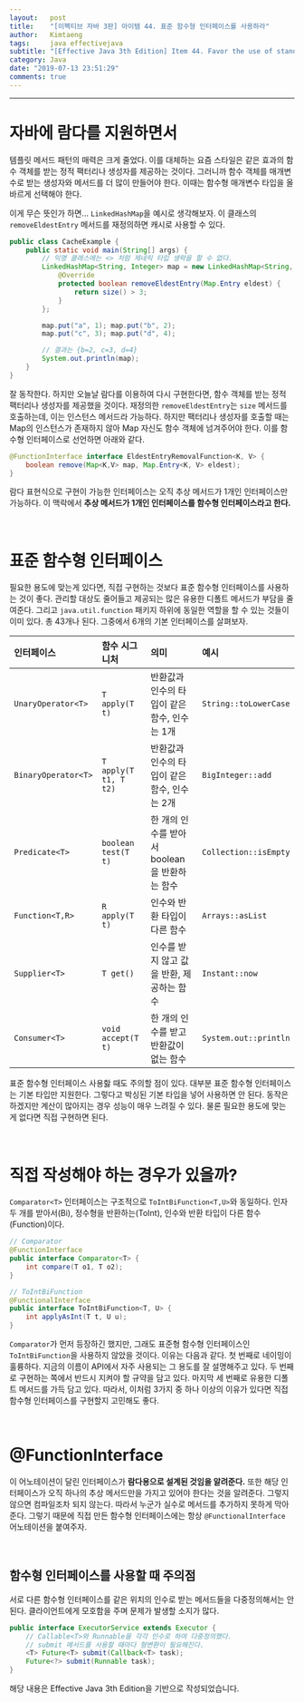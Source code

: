 ```yaml
---
layout:   post
title:    "[이펙티브 자바 3판] 아이템 44. 표준 함수형 인터페이스를 사용하라"
author:   Kimtaeng
tags: 	  java effectivejava
subtitle: "[Effective Java 3th Edition] Item 44. Favor the use of standard functional interfaces" 
category: Java
date: "2019-07-13 23:51:29"
comments: true
---
```


<hr/>

# 자바에 람다를 지원하면서

템플릿 메서드 패턴의 매력은 크게 줄었다. 이를 대체하는 요즘 스타일은 같은 효과의 함수 객체를 받는 정적 팩터리나
생성자를 제공하는 것이다. 그러니까 함수 객체를 매개변수로 받는 생성자와 메서드를 더 많이 만들어야 한다.
이때는 함수형 매개변수 타입을 올바르게 선택해야 한다.

이게 무슨 뜻인가 하면... ```LinkedHashMap```을 예시로 생각해보자. 이 클래스의 ```removeEldestEntry``` 메서드를
재정의하면 캐시로 사용할 수 있다.

```java
public class CacheExample {
    public static void main(String[] args) {
        // 익명 클래스에는 <> 처럼 제네릭 타입 생략을 할 수 없다.
        LinkedHashMap<String, Integer> map = new LinkedHashMap<String, Integer>() {
            @Override
            protected boolean removeEldestEntry(Map.Entry eldest) {
                return size() > 3;
            }
        };

        map.put("a", 1); map.put("b", 2);
        map.put("c", 3); map.put("d", 4);

        // 결과는 {b=2, c=3, d=4}
        System.out.println(map);
    }
}
```

잘 동작한다. 하지만 오늘날 람다를 이용하여 다시 구현한다면, 함수 객체를 받는 정적 팩터리나 생성자를 제공했을 것이다.
재정의한 ```removeEldestEntry```는 ```size``` 메서드를 호출하는데, 이는 인스턴스 메서드라 가능하다.
하지만 팩터리나 생성자를 호출할 때는 Map의 인스턴스가 존재하지 않아 Map 자신도 함수 객체에 넘겨주어야 한다.
이를 함수형 인터페이스로 선언하면 아래와 같다.

```java
@FunctionInterface interface EldestEntryRemovalFunction<K, V> {
    boolean remove(Map<K,V> map, Map.Entry<K, V> eldest);
}
```

람다 표현식으로 구현이 가능한 인터페이스는 오직 추상 메서드가 1개인 인터페이스만 가능하다.
이 맥락에서 **추상 메서드가 1개인 인터페이스를 함수형 인터페이스라고 한다.**

<br/>

# 표준 함수형 인터페이스

필요한 용도에 맞는게 있다면, 직접 구현하는 것보다 표준 함수형 인터페이스를 사용하는 것이 좋다. 관리할 대상도 줄어들고
제공되는 많은 유용한 디폴트 메서드가 부담을 줄여준다. 그리고 ```java.util.function``` 패키지 하위에 동일한 역할을
할 수 있는 것들이 이미 있다. 총 43개나 된다. 그중에서 6개의 기본 인터페이스를 살펴보자.

인터페이스 | 함수 시그니처 | 의미 | 예시
|:--|:--|:--|:--
```UnaryOperator<T>``` | ```T apply(T t)``` | 반환값과 인수의 타입이 같은 함수, 인수는 1개 | ```String::toLowerCase```
```BinaryOperator<T>``` | ```T apply(T t1, T t2)``` | 반환값과 인수의 타입이 같은 함수, 인수는 2개 | ```BigInteger::add```
```Predicate<T>``` | ```boolean test(T t)``` | 한 개의 인수를 받아서 boolean을 반환하는 함수 | ```Collection::isEmpty```
```Function<T,R>``` | ```R apply(T t)``` | 인수와 반환 타입이 다른 함수 | ```Arrays::asList```
```Supplier<T>``` | ```T get()``` | 인수를 받지 않고 값을 반환, 제공하는 함수 | ```Instant::now```
```Consumer<T>``` | ```void accept(T t)``` | 한 개의 인수를 받고 반환값이 없는 함수 | ```System.out::println```

표준 함수형 인터페이스 사용핧 때도 주의할 점이 있다. 대부분 표준 함수형 인터페이스는 기본 타입만 지원한다.
그렇다고 박싱된 기본 타입을 넣어 사용하면 안 된다. 동작은 하겠지만 계산이 많아지는 경우 성능이 매우 느려질 수 있다.
물론 필요한 용도에 맞는 게 없다면 직접 구현하면 된다.

<br/>

# 직접 작성해야 하는 경우가 있을까?

```Comparator<T>``` 인터페이스는 구조적으로 ```ToIntBiFunction<T,U>```와 동일하다. 인자 두 개를 받아서(Bi),
정수형을 반환하는(ToInt), 인수와 반환 타입이 다른 함수(Function)이다.

```java
// Comparator
@FunctionInterface
public interface Comparator<T> {
    int compare(T o1, T o2);
}

// ToIntBiFunction
@FunctionalInterface
public interface ToIntBiFunction<T, U> {
    int applyAsInt(T t, U u);
}
```

```Comparator```가 먼저 등장하긴 했지만, 그래도 표준형 함수형 인터페이스인 ```ToIntBiFunction```을 사용하지 않았을 것이다.
이유는 다음과 같다. 첫 번째로 네이밍이 훌륭하다. 지금의 이름이 API에서 자주 사용되는 그 용도를 잘 설명해주고 있다.
두 번째로 구현하는 쪽에서 반드시 지켜야 할 규약을 담고 있다. 마지막 세 번째로 유용한 디폴트 메서드를 가득 담고 있다.
따라서, 이처럼 3가지 중 하나 이상의 이유가 있다면 직접 함수형 인터페이스를 구현할지 고민해도 좋다.

<br/>

# @FunctionInterface

이 어노테이션이 달린 인터페이스가 **람다용으로 설계된 것임을 알려준다.**
또한 해당 인터페이스가 오직 하나의 추상 메서드만을 가지고 있어야 한다는 것을 알려준다. 그렇지 않으면 컴파일조차 되지 않는다.
따라서 누군가 실수로 메서드를 추가하지 못하게 막아준다.
그렇기 때문에 직접 만든 함수형 인터페이스에는 항상 ```@FunctionalInterface``` 어노테이션을 붙여주자.

<br/>

## 함수형 인터페이스를 사용할 때 주의점

서로 다른 함수형 인터페이스를 같은 위치의 인수로 받는 메서드들을 다중정의해서는 안 된다. 클라이언트에게 모호함을 주며
문제가 발생할 소지가 많다.

```java
public interface ExecutorService extends Executor {
    // Callable<T>와 Runnable을 각각 인수로 하여 다중정의했다.
    // submit 메서드를 사용할 때마다 형변환이 필요해진다.
    <T> Future<T> submit(Callback<T> task);
    Future<?> submit(Runnable task);
}
```

<div class="post_caption">해당 내용은 Effective Java 3th Edition을 기반으로 작성되었습니다.</div>